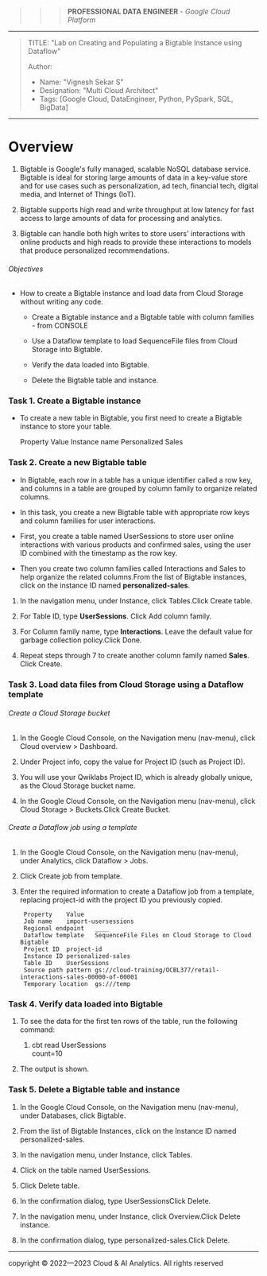>>> **PROFESSIONAL DATA ENGINEER** - *Google Cloud Platform*
------------------------

> TITLE: "Lab on Creating and Populating a Bigtable Instance using Dataflow"
> 
> Author:
  >- Name: "Vignesh Sekar S"
  >- Designation: "Multi Cloud Architect"
  >- Tags: [Google Cloud, DataEngineer, Python, PySpark, SQL, BigData]

--------------------------------------------------------------------------------------------------------------------

# Overview

1. Bigtable is Google's fully managed, scalable NoSQL database service. Bigtable is ideal for storing large amounts of data in a key-value store and for use cases such as personalization, ad tech, financial tech, digital media, and Internet of Things (IoT). 
   
2. Bigtable supports high read and write throughput at low latency for fast access to large amounts of data for processing and analytics.

3. Bigtable can handle both high writes to store users' interactions with online products and high reads to provide these interactions to models that produce personalized recommendations.

###### Objectives

* How to create a Bigtable instance and load data from Cloud Storage without writing any code.

    * Create a Bigtable instance and a Bigtable table with column families - from CONSOLE

    * Use a Dataflow template to load SequenceFile files from Cloud Storage into Bigtable.

    * Verify the data loaded into Bigtable.

    * Delete the Bigtable table and instance.


### Task 1. Create a Bigtable instance

* To create a new table in Bigtable, you first need to create a Bigtable instance to store your table.

    Property	Value
    Instance name	Personalized Sales

### Task 2. Create a new Bigtable table

* In Bigtable, each row in a table has a unique identifier called a row key, and columns in a table are grouped by column family to organize related columns. 

* In this task, you create a new Bigtable table with appropriate row keys and column families for user interactions.

* First, you create a table named UserSessions to store user online interactions with various products and confirmed sales, using the user ID combined with the timestamp as the row key. 

* Then you create two column families called Interactions and Sales to help organize the related columns.From the list of Bigtable instances, click on the instance ID named **personalized-sales**.

1. In the navigation menu, under Instance, click Tables.Click Create table.

2. For Table ID, type **UserSessions**. Click Add column family.

3. For Column family name, type **Interactions**. Leave the default value for garbage collection policy.Click Done.

4. Repeat steps  through 7 to create another column family named **Sales**. Click Create.


### Task 3. Load data files from Cloud Storage using a Dataflow template

###### Create a Cloud Storage bucket

1. In the Google Cloud Console, on the Navigation menu (nav-menu), click Cloud overview > Dashboard.

2. Under Project info, copy the value for Project ID (such as Project ID).

3. You will use your Qwiklabs Project ID, which is already globally unique, as the Cloud Storage bucket name.

4. In the Google Cloud Console, on the Navigation menu (nav-menu), click Cloud Storage > Buckets.Click Create Bucket.

###### Create a Dataflow job using a template

1. In the Google Cloud Console, on the Navigation menu (nav-menu), under Analytics, click Dataflow > Jobs.

2. Click Create job from template.

3. Enter the required information to create a Dataflow job from a template, replacing project-id with the project ID you previously copied.

        Property	Value
        Job name	import-usersessions
        Regional endpoint	____
        Dataflow template	SequenceFile Files on Cloud Storage to Cloud Bigtable
        Project ID	project-id
        Instance ID	personalized-sales
        Table ID	UserSessions
        Source path pattern	gs://cloud-training/OCBL377/retail-interactions-sales-00000-of-00001
        Temporary location	gs:///temp


### Task 4. Verify data loaded into Bigtable

1. To see the data for the first ten rows of the table, run the following command:

    1. cbt read UserSessions \
        count=10

2. The output is shown.


### Task 5. Delete a Bigtable table and instance

1. In the Google Cloud Console, on the Navigation menu (nav-menu), under Databases, click Bigtable.

2. From the list of Bigtable Instances, click on the Instance ID named personalized-sales.

3. In the navigation menu, under Instance, click Tables.

4. Click on the table named UserSessions.

5. Click Delete table.

6. In the confirmation dialog, type UserSessionsClick Delete.

7. In the navigation menu, under Instance, click Overview.Click Delete instance.

8. In the confirmation dialog, type personalized-sales.Click Delete.

--------------------------------------------------------------------------------------------------------------------


  <div class="footer">
              copyright © 2022—2023 Cloud & AI Analytics. 
                                      All rights reserved
          </div>
